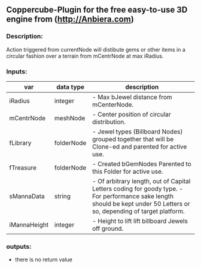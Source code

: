 ## Coppercube-Plugin for the free easy-to-use 3D engine from (http://Anbiera.com)



### Description:
Action triggered from currentNode will distibute gems or other items in a circular fashion over a terrain from mCentrNode at max iRadius.

### Inputs:
var | data type | description
--- | --------- | ------------
iRadius | integer | - Max bJewel distance from mCenterNode.
mCentrNode | meshNode | - Center position of circular distribution.
fLibrary | folderNode | - Jewel types (Billboard Nodes) grouped together that will be Clone-ed and parented for active use.
fTreasure | folderNode | - Created bGemNodes Parented to this Folder for active use.
sMannaData | string | - Of arbitrary length, out of Capital Letters coding for goody type.  - For performance sake length should be kept under 50 Letters or so, depending of target platform.
iMannaHeight | integer | - Height to lift lift billboard Jewels off ground.

### outputs:
* there is no return value
